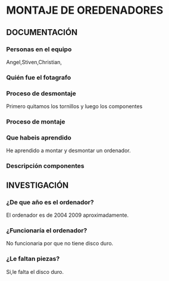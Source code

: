 # MONTAJE DE OREDENADORES

## DOCUMENTACIÓN

### Personas en el equipo
Angel,Stiven,Christian,

### Quién fue el fotagrafo

### Proceso de desmontaje
Primero quitamos los tornillos y luego los componentes
### Proceso de montaje

### Que habeis aprendido
He aprendido a montar y desmontar un ordenador.

### Descripción componentes

## INVESTIGACIÓN

### ¿De que año es el ordenador?
El ordenador es de 2004 2009 aproximadamente.
### ¿Funcionaría el ordenador?
No funcionaria por que no tiene disco duro.
### ¿Le faltan piezas?
Si,le falta el disco duro.
